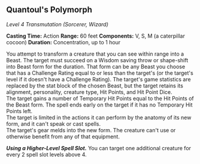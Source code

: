 ## Quantoul's Polymorph
*Level 4 Transmutation (Sorcerer, Wizard)*

**Casting Time:** Action
**Range:** 60 feet
**Components:** V, S, M (a caterpillar cocoon)
**Duration:** Concentration, up to 1 hour

You attempt to transform a creature that you can see within range into a Beast. The target must succeed on a Wisdom saving throw or shape-shift into Beast form for the duration. That form can be any Beast you choose that has a Challenge Rating equal to or less than the target's (or the target's level if it doesn't have a Challenge Rating). The target's game statistics are replaced by the stat block of the chosen Beast, but the target retains its alignment, personality, creature type, Hit Points, and Hit Point Dice.  
The target gains a number of Temporary Hit Points equal to the Hit Points of the Beast form. The spell ends early on the target if it has no Temporary Hit Points left.  
The target is limited in the actions it can perform by the anatomy of its new form, and it can't speak or cast spells.  
The target's gear melds into the new form. The creature can't use or otherwise benefit from any of that equipment.

***Using a Higher-Level Spell Slot.*** You can target one additional creature for every 2 spell slot levels above 4.